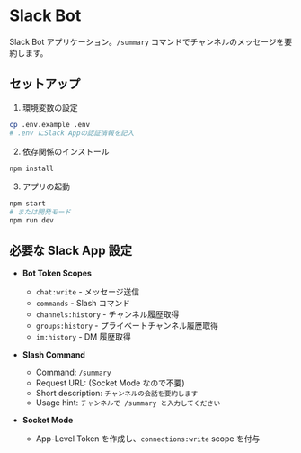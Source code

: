 # Slack Bot

Slack Bot アプリケーション。`/summary` コマンドでチャンネルのメッセージを要約します。

## セットアップ

1. 環境変数の設定

```bash
cp .env.example .env
# .env にSlack Appの認証情報を記入
```

2. 依存関係のインストール

```bash
npm install
```

3. アプリの起動

```bash
npm start
# または開発モード
npm run dev
```

## 必要な Slack App 設定

- **Bot Token Scopes**

  - `chat:write` - メッセージ送信
  - `commands` - Slash コマンド
  - `channels:history` - チャンネル履歴取得
  - `groups:history` - プライベートチャンネル履歴取得
  - `im:history` - DM 履歴取得

- **Slash Command**

  - Command: `/summary`
  - Request URL: (Socket Mode なので不要)
  - Short description: `チャンネルの会話を要約します`
  - Usage hint: `チャンネルで /summary と入力してください`

- **Socket Mode**
  - App-Level Token を作成し、`connections:write` scope を付与

